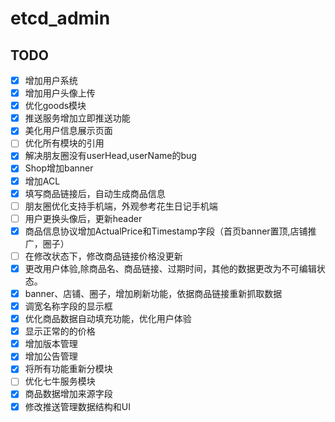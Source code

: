# etcd_admin

## TODO
- [x] 增加用户系统
- [x] 增加用户头像上传
- [x] 优化goods模块
- [x] 推送服务增加立即推送功能
- [x] 美化用户信息展示页面
- [ ] 优化所有模块的引用
- [x] 解决朋友圈没有userHead,userName的bug
- [x] Shop增加banner
- [x] 增加ACL
- [x] 填写商品链接后，自动生成商品信息
- [ ] 朋友圈优化支持手机端，外观参考花生日记手机端
- [ ] 用户更换头像后，更新header
- [x] 商品信息协议增加ActualPrice和Timestamp字段（首页banner置顶,店铺推广，圈子）
- [ ] 在修改状态下，修改商品链接价格没更新
- [x] 更改用户体验,除商品名、商品链接、过期时间，其他的数据更改为不可编辑状态。
- [x] banner、店铺、圈子，增加刷新功能，依据商品链接重新抓取数据
- [x] 调宽名称字段的显示框
- [x] 优化商品数据自动填充功能，优化用户体验
- [x] 显示正常的的价格
- [x] 增加版本管理
- [x] 增加公告管理
- [x] 将所有功能重新分模块
- [ ] 优化七牛服务模块
- [x] 商品数据增加来源字段
- [x] 修改推送管理数据结构和UI
